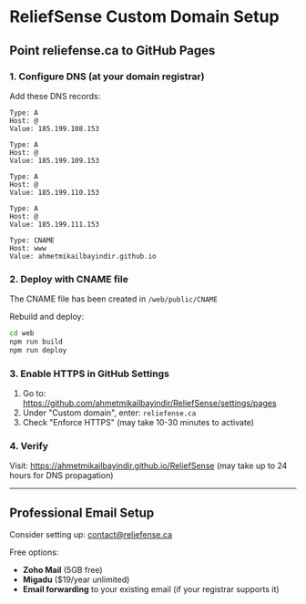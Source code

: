 # ReliefSense Custom Domain Setup

## Point reliefense.ca to GitHub Pages

### 1. Configure DNS (at your domain registrar)

Add these DNS records:

```
Type: A
Host: @
Value: 185.199.108.153

Type: A
Host: @
Value: 185.199.109.153

Type: A
Host: @
Value: 185.199.110.153

Type: A
Host: @
Value: 185.199.111.153

Type: CNAME
Host: www
Value: ahmetmikailbayindir.github.io
```

### 2. Deploy with CNAME file

The CNAME file has been created in `/web/public/CNAME`

Rebuild and deploy:
```bash
cd web
npm run build
npm run deploy
```

### 3. Enable HTTPS in GitHub Settings

1. Go to: https://github.com/ahmetmikailbayindir/ReliefSense/settings/pages
2. Under "Custom domain", enter: `reliefense.ca`
3. Check "Enforce HTTPS" (may take 10-30 minutes to activate)

### 4. Verify

Visit: https://ahmetmikailbayindir.github.io/ReliefSense (may take up to 24 hours for DNS propagation)

---

## Professional Email Setup

Consider setting up: contact@reliefense.ca

Free options:
- **Zoho Mail** (5GB free)
- **Migadu** ($19/year unlimited)
- **Email forwarding** to your existing email (if your registrar supports it)
